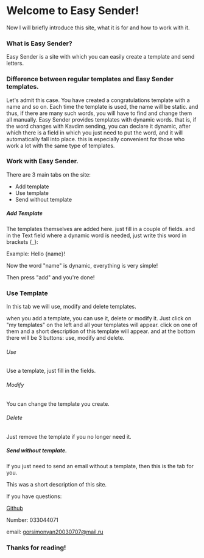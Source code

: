 # Welcome to Easy Sender!

Now I will briefly introduce this site, what it is for and how to work with it.

### What is Easy Sender?

Easy Sender is a site with which you can easily create a template and send letters.

### Difference between regular templates and Easy Sender templates.

Let's admit this case. You have created a congratulations template with a name and so on. Each time the template is used, the name will be static. and thus, if there are many such words, you will have to find and change them all manually.
Easy Sender provides templates with dynamic words. that is, if the word changes with Kavdim sending, you can declare it dynamic, after which there is a field in which you just need to put the word, and it will automatically fall into place.
this is especially convenient for those who work a lot with the same type of templates.

### Work with Easy Sender.

There are 3 main tabs on the site:

* Add template
* Use template
* Send without template

##### Add Template

The templates themselves are added here. just fill in a couple of fields. and in the Text field where a dynamic word is needed, just write this word in brackets {_}:

Example: Hello {name}!

Now the word "name" is dynamic, everything is very simple!

Then press "add" and you're done!

### Use Template

In this tab we will use, modify and delete templates.

when you add a template, you can use it, delete or modify it. Just click on "my templates" on the left and all your templates will appear. click on one of them and a short description of this template will appear. and at the bottom there will be 3 buttons: use, modify and delete.

###### Use

Use a template, just fill in the fields.

###### Modify

You can change the template you create.

###### Delete

Just remove the template if you no longer need it.


##### Send without template.

If you just need to send an email without a template, then this is the tab for you.

This was a short description of this site.

If you have questions:

[Github](https://github.com/Gor07s)

Number: 033044071

email: gorsimonyan20030707@mail.ru

### Thanks for reading!
